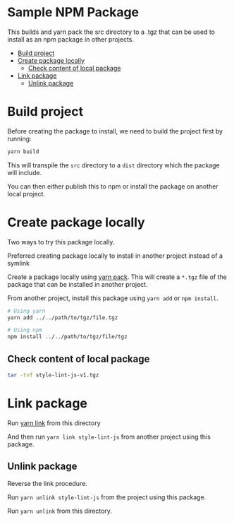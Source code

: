 <h1>Sample NPM Package</h1>

This builds and yarn pack the src directory to a .tgz that can be used to install as an npm package in other projects.

- [Build project](#build-project)
- [Create package locally](#create-package-locally)
  - [Check content of local package](#check-content-of-local-package)
- [Link package](#link-package)
  - [Unlink package](#unlink-package)

# Build project

Before creating the package to install, we need to build the project first by running:

```bash
yarn build
```

This will transpile the `src` directory to a `dist` directory which the package will include.

You can then either publish this to npm or install the package on another local project.

# Create package locally

Two ways to try this package locally.

Preferred creating package locally to install in another project instead of a symlink

Create a package locally using [yarn pack](https://classic.yarnpkg.com/en/docs/cli/pack). This will create a `*.tgz` file of the package that can be installed in another project.

From another project, install this package using `yarn add` or `npm install`.

```bash
# Using yarn
yarn add ../../path/to/tgz/file.tgz

# Using npm
npm install ../../path/to/tgz/file/tgz
```

## Check content of local package

```bash
tar -tvf style-lint-js-v1.tgz
```

# Link package

Run [yarn link](https://classic.yarnpkg.com/lang/en/docs/cli/link/) from this directory

And then run `yarn link style-lint-js` from another project using this package.

## Unlink package

Reverse the link procedure.

Run `yarn unlink style-lint-js` from the project using this package.

Run `yarn unlink` from this directory.
